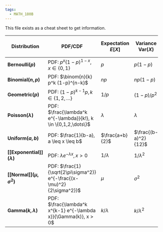 ```yaml
---
tags:
  - MATH_180B
---
```

This file exists as a cheat sheet to get information.

| Distribution                      | PDF/CDF                                                               | Expectation $E[X]$ | Variance $\text{Var}(X)$ | Second Moment $E[X^2]$     |
| --------------------------------- | --------------------------------------------------------------------- | ------------------ | ------------------------ | -------------------------- |
| **Bernoulli$(p)$**                | PDF: $p^x (1-p)^{1-x}, x \in \{0,1\}$                                 | $p$                | $p(1-p)$                 | $p$                        |
| **Binomial$(n, p)$**              | PDF: $\binom{n}{k} p^k (1-p)^{n-k}$                                   | $np$               | $np(1-p)$                | $np(1-p) + (np)^2$         |
| **Geometric$(p)$**                | PDF: $(1-p)^{k-1} p, k \in \{1,2,\dots\}$                             | $1/p$              | $(1-p)/p^2$              | $(2-p)/p^2$                |
| **Poisson$(\lambda)$**            | PDF: $\frac{\lambda^k e^{-\lambda}}{k!}, k \in \{0,1,2,\dots\}$       | $\lambda$          | $\lambda$                | $\lambda + \lambda^2$      |
| **Uniform$(a, b)$**               | PDF: $\frac{1}{b-a}, a \leq x \leq b$                                 | $\frac{a+b}{2}$    | $\frac{(b-a)^2}{12}$     | $\frac{a^2 + ab + b^2}{3}$ |
| **[[Exponential]]$(λ)$**          | PDF: $\lambda e^{-\lambda x}, x > 0$                                  | $1/\lambda$        | $1/\lambda^2$            | $2/\lambda^2$              |
| **[[Normal]]$(\mu, \sigma^{2})$** | PDF: $\frac{1}{\sqrt{2\pi\sigma^2}} e^{-\frac{(x-\mu)^2}{2\sigma^2}}$ | $\mu$              | $\sigma^2$               | $\mu^2 + \sigma^2$         |
| **Gamma$(k, \lambda)$**           | PDF: $\frac{\lambda^k x^{k-1} e^{-\lambda x}}{\Gamma(k)}, x > 0$      | $k/\lambda$        | $k/\lambda^2$            | $(k+1)/\lambda^2$          |
